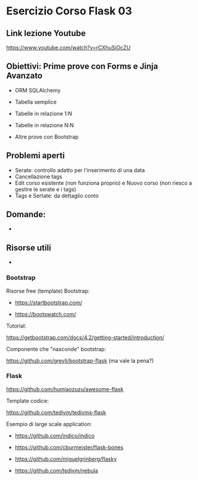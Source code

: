 # Esercizio Corso Flask 03

## Link lezione Youtube

https://www.youtube.com/watch?v=rCXhuSiOcZU

## Obiettivi: Prime prove con Forms e Jinja Avanzato

- ORM SQLAlchemy
- Tabella semplice
- Tabelle in relazione 1:N
- Tabelle in relazione N:N

- Altre prove con Bootstrap

## Problemi aperti

- Serate: controllo adatto per l'inserimento di una data
- Cancellazione tags
- Edit corso esistente (non funziona proprio) e Nuovo corso (non riesco a gestire le serate e i tags)
- Tags e Sertate: da dettaglio conto

## Domande:

- 



## Risorse utili

- 

### Bootstrap

Risorse free (template) Bootstrap:

- https://startbootstrap.com/

- https://bootswatch.com/

Tutorial:

https://getbootstrap.com/docs/4.2/getting-started/introduction/

Componente che "nasconde" bootstrap:

https://github.com/greyli/bootstrap-flask (ma vale la pena?)

  



  

### Flask

  

https://github.com/humiaozuzu/awesome-flask

  

Template codice:

https://github.com/tedivm/tedivms-flask

  

Esempio di large scale application:

 - https://github.com/indico/indico
   
 - https://github.com/cburmeister/flask-bones
   
 - https://github.com/miguelgrinberg/flasky
   
 - https://github.com/tedivm/nebula